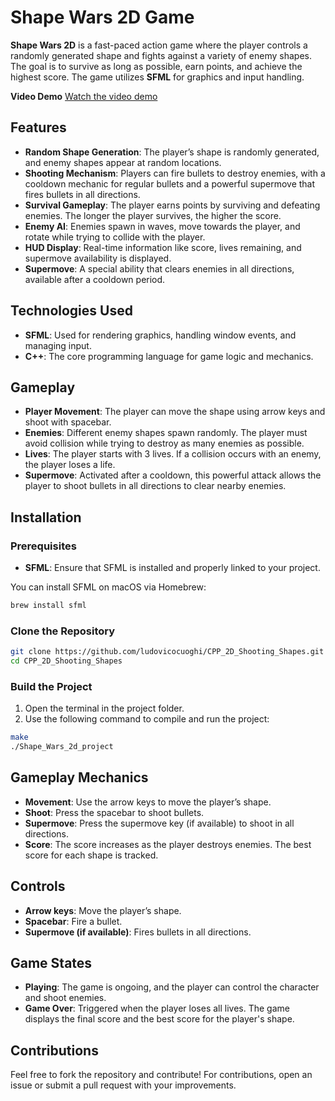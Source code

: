 
# Shape Wars 2D Game

**Shape Wars 2D** is a fast-paced action game where the player controls a randomly generated shape and fights against a variety of enemy shapes. The goal is to survive as long as possible, earn points, and achieve the highest score. The game utilizes **SFML** for graphics and input handling.


**Video Demo** [Watch the video demo](https://www.youtube.com/watch?v=6_8RRSwAm2Q)

## Features

- **Random Shape Generation**: The player’s shape is randomly generated, and enemy shapes appear at random locations.
- **Shooting Mechanism**: Players can fire bullets to destroy enemies, with a cooldown mechanic for regular bullets and a powerful supermove that fires bullets in all directions.
- **Survival Gameplay**: The player earns points by surviving and defeating enemies. The longer the player survives, the higher the score.
- **Enemy AI**: Enemies spawn in waves, move towards the player, and rotate while trying to collide with the player.
- **HUD Display**: Real-time information like score, lives remaining, and supermove availability is displayed.
- **Supermove**: A special ability that clears enemies in all directions, available after a cooldown period.

## Technologies Used

- **SFML**: Used for rendering graphics, handling window events, and managing input.
- **C++**: The core programming language for game logic and mechanics.
  
## Gameplay

- **Player Movement**: The player can move the shape using arrow keys and shoot with spacebar.
- **Enemies**: Different enemy shapes spawn randomly. The player must avoid collision while trying to destroy as many enemies as possible.
- **Lives**: The player starts with 3 lives. If a collision occurs with an enemy, the player loses a life.
- **Supermove**: Activated after a cooldown, this powerful attack allows the player to shoot bullets in all directions to clear nearby enemies.

## Installation

### Prerequisites

- **SFML**: Ensure that SFML is installed and properly linked to your project.
  
You can install SFML on macOS via Homebrew:

```bash
brew install sfml
```

### Clone the Repository

```bash
git clone https://github.com/ludovicocuoghi/CPP_2D_Shooting_Shapes.git
cd CPP_2D_Shooting_Shapes
```

### Build the Project

1. Open the terminal in the project folder.
2. Use the following command to compile and run the project:

```bash
make
./Shape_Wars_2d_project
```

## Gameplay Mechanics

- **Movement**: Use the arrow keys to move the player’s shape.
- **Shoot**: Press the spacebar to shoot bullets.
- **Supermove**: Press the supermove key (if available) to shoot in all directions.
- **Score**: The score increases as the player destroys enemies. The best score for each shape is tracked.

## Controls

- **Arrow keys**: Move the player’s shape.
- **Spacebar**: Fire a bullet.
- **Supermove (if available)**: Fires bullets in all directions.

## Game States

- **Playing**: The game is ongoing, and the player can control the character and shoot enemies.
- **Game Over**: Triggered when the player loses all lives. The game displays the final score and the best score for the player's shape.

## Contributions

Feel free to fork the repository and contribute! For contributions, open an issue or submit a pull request with your improvements.
